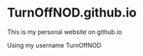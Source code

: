 TurnOffNOD.github.io
====================

This is my personal website on github.io

Using my username TurnOffNOD

